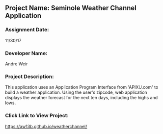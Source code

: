 ## Project Name:  Seminole Weather Channel Application

### Assignment Date:  
11/30/17

### Developer Name:  
Andre Weir

### Project Description:
This application uses an Application Program Interface from 'APIXU.com' to build a weather application. Using the user's zipcode, web application displays the weather forecast for the next ten days, including the highs and lows.

### Click Link to View Project:
https://aw13b.github.io/weatherchannel/

